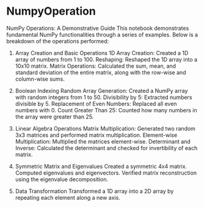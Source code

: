 # NumpyOperation
NumPy Operations: A Demonstrative Guide
This notebook demonstrates fundamental NumPy functionalities through a series of examples. Below is a breakdown of the operations performed:

1. Array Creation and Basic Operations
1D Array Creation: Created a 1D array of numbers from 1 to 100.
Reshaping: Reshaped the 1D array into a 10x10 matrix.
Matrix Operations: Calculated the sum, mean, and standard deviation of the entire matrix, along with the row-wise and column-wise sums.

2. Boolean Indexing
Random Array Generation: Created a NumPy array with random integers from 1 to 50.
Divisibility by 5: Extracted numbers divisible by 5.
Replacement of Even Numbers: Replaced all even numbers with 0.
Count Greater Than 25: Counted how many numbers in the array were greater than 25.

3. Linear Algebra Operations
Matrix Multiplication: Generated two random 3x3 matrices and performed matrix multiplication.
Element-wise Multiplication: Multiplied the matrices element-wise.
Determinant and Inverse: Calculated the determinant and checked for invertibility of each matrix.

4. Symmetric Matrix and Eigenvalues
Created a symmetric 4x4 matrix.
Computed eigenvalues and eigenvectors.
Verified matrix reconstruction using the eigenvalue decomposition.

5. Data Transformation
Transformed a 1D array into a 2D array by repeating each element along a new axis.
